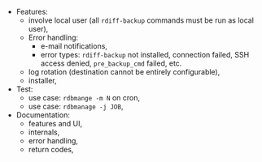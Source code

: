 * Features:
  * involve local user (all `rdiff-backup` commands must be run as local user),
  * Error handling:
    * e-mail notifications,
    * error types: `rdiff-backup` not installed, connection failed, SSH access denied, `pre_backup_cmd` failed, etc.
  * log rotation (destination cannot be entirely configurable),
  * installer,
* Test:
  * use case: `rdbmange -m N` on cron,
  * use case: `rdbmanage -j JOB`,
* Documentation:
  * features and UI,
  * internals,
  * error handling,
  * return codes,
